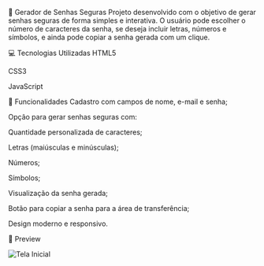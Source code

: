 🔐 Gerador de Senhas Seguras
Projeto desenvolvido com o objetivo de gerar senhas seguras de forma simples e interativa. O usuário pode escolher o número de caracteres da senha, se deseja incluir letras, números e símbolos, e ainda pode copiar a senha gerada com um clique.

💻 Tecnologias Utilizadas
HTML5

CSS3

JavaScript

🎯 Funcionalidades
Cadastro com campos de nome, e-mail e senha;

Opção para gerar senhas seguras com:

Quantidade personalizada de caracteres;

Letras (maiúsculas e minúsculas);

Números;

Símbolos;

Visualização da senha gerada;

Botão para copiar a senha para a área de transferência;

Design moderno e responsivo.

📸 Preview

![Tela Inicial](./imagem/Tela_Inicial1.png)


